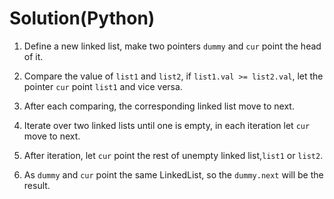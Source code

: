 # Solution(Python)

1. Define a new linked list, make two pointers `dummy` and `cur` point the head of it.

2. Compare the value of `list1` and `list2`, if `list1.val >= list2.val`, let the pointer `cur` point `list1` and vice versa.

3. After each comparing, the corresponding linked list move to next.

4. Iterate over two linked lists until one is empty, in each iteration let `cur` move to next.

5. After iteration, let `cur` point the rest of unempty linked list,`list1` or `list2`.

6. As `dummy` and `cur` point the same LinkedList, so the `dummy.next` will be the result.

